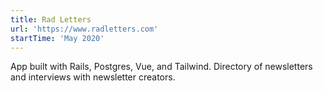 ```yaml
---
title: Rad Letters
url: 'https://www.radletters.com'
startTime: 'May 2020'
---
```


App built with Rails, Postgres, Vue, and Tailwind. Directory of newsletters and interviews with newsletter creators.
